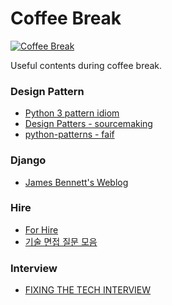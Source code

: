 # Coffee Break

[![Coffee Break](https://badgen.net/badge/coffee/break/orange)](https://github.com/team-coffee/coffee-break)

Useful contents during coffee break.

### Design Pattern
- [Python 3 pattern idiom](https://python-3-patterns-idioms-test.readthedocs.io/en/latest/)
- [Design Patters - sourcemaking](https://sourcemaking.com/design_patterns)
- [python-patterns - faif](https://github.com/faif/python-patterns)

### Django
- [James Bennett's Weblog](https://www.b-list.org/weblog/categories/django/)

### Hire
- [For Hire](https://www.b-list.org/weblog/2018/apr/11/hire/)
- [기술 면접 질문 모음](https://velog.io/@hygoogi/%EA%B8%B0%EC%88%A0-%EB%A9%B4%EC%A0%91-%EC%A7%88%EB%AC%B8-%EB%AA%A8%EC%9D%8C)

### Interview
- [FIXING THE TECH INTERVIEW](http://media.b-list.org/presentations/2017/pygotham/interviewing.pdf)

